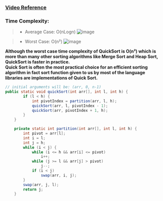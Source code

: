 ### [Video Reference](https://youtu.be/UA_Rmjfj4bw)

### Time Complexity:
> - Average Case: O(nLogn)
![image](https://user-images.githubusercontent.com/64855541/128990812-3f52013f-6c75-45a9-9180-11f10b5cb9d4.png)

> - Worst Case: O(n²)
![image](https://user-images.githubusercontent.com/64855541/128990677-5ad81624-5d39-40e3-b4bc-cb7fa24eb49f.png)

**Although the worst case time complexity of QuickSort is O(n²) which is more than many other sorting algorithms like Merge Sort and Heap Sort, QuickSort is faster in practice. <br> Quick Sort is often the most practical choice for an efficient sorting algorithm in fact sort function given to us by most of the language libraries are implementations of Quick Sort.**

```java
// initial arguments will be: (arr, 0, n-1)
public static void quickSort(int arr[], int l, int h) {
		if (l < h) {
			int pivotIndex = partition(arr, l, h);
			quickSort(arr, l, pivotIndex - 1);
			quickSort(arr, pivotIndex + 1, h);
		}
	}

	private static int partition(int arr[], int l, int h) {
		int pivot = arr[l];
		int i = l;
		int j = h;
		while (i < j) {
			while (i <= h && arr[i] <= pivot)
				i++;
			while (j >= l && arr[j] > pivot)
				j--;
			if (i < j)
				swap(arr, i, j);
		}
		swap(arr, j, l);
		return j;
	}
  ```
